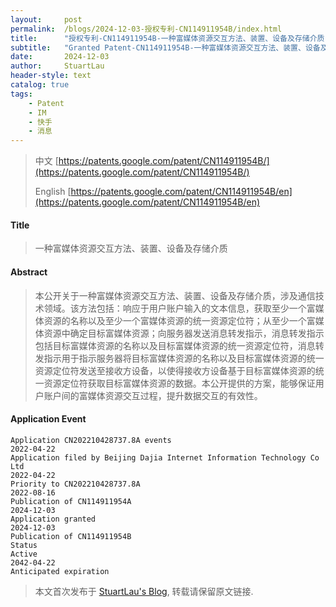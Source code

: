 ```yaml
---
layout:     post
permalink:  /blogs/2024-12-03-授权专利-CN114911954B/index.html
title:      "授权专利-CN114911954B-一种富媒体资源交互方法、装置、设备及存储介质"
subtitle:   "Granted Patent-CN114911954B-一种富媒体资源交互方法、装置、设备及存储介质"
date:       2024-12-03
author:     StuartLau
header-style: text
catalog: true
tags:
    - Patent
    - IM
    - 快手
    - 消息
---
```

> 中文 [https://patents.google.com/patent/CN114911954B/](https://patents.google.com/patent/CN114911954B/)
>
> English [https://patents.google.com/patent/CN114911954B/en](https://patents.google.com/patent/CN114911954B/en)

#### Title
> 一种富媒体资源交互方法、装置、设备及存储介质










#### Abstract
> 本公开关于一种富媒体资源交互方法、装置、设备及存储介质，涉及通信技术领域。该方法包括：响应于用户账户输入的文本信息，获取至少一个富媒体资源的名称以及至少一个富媒体资源的统一资源定位符；从至少一个富媒体资源中确定目标富媒体资源；向服务器发送消息转发指示，消息转发指示包括目标富媒体资源的名称以及目标富媒体资源的统一资源定位符，消息转发指示用于指示服务器将目标富媒体资源的名称以及目标富媒体资源的统一资源定位符发送至接收方设备，以使得接收方设备基于目标富媒体资源的统一资源定位符获取目标富媒体资源的数据。本公开提供的方案，能够保证用户账户间的富媒体资源交互过程，提升数据交互的有效性。








#### Application Event
```
Application CN202210428737.8A events 
2022-04-22
Application filed by Beijing Dajia Internet Information Technology Co Ltd
2022-04-22
Priority to CN202210428737.8A
2022-08-16
Publication of CN114911954A
2024-12-03
Application granted
2024-12-03
Publication of CN114911954B
Status
Active
2042-04-22
Anticipated expiration
```
> 本文首次发布于 [StuartLau's Blog](https://stuartlau.github.io), 
转载请保留原文链接.
